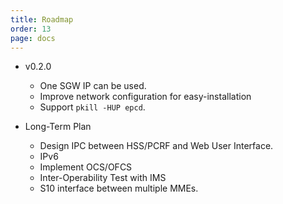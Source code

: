 ```yaml
---
title: Roadmap
order: 13
page: docs
---
```


- v0.2.0
    - One SGW IP can be used.
    - Improve network configuration for easy-installation
    - Support `pkill -HUP epcd`.


- Long-Term Plan
    - Design IPC between HSS/PCRF and Web User Interface.
    - IPv6
    - Implement OCS/OFCS
    - Inter-Operability Test with IMS
    - S10 interface between multiple MMEs.
